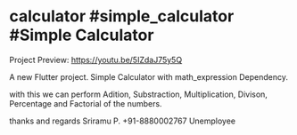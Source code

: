 # calculator #simple_calculator #Simple Calculator
Project Preview:
https://youtu.be/5IZdaJ75y5Q

A new Flutter project.
Simple Calculator with math_expression Dependency.

with this we can perform Adition, Substraction, Multiplication, Divison, Percentage and Factorial of the numbers.

thanks and regards
Sriramu P.
+91-8880002767
Unemployee
